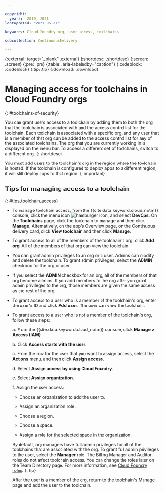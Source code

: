 ```yaml
---

copyright:
  years:  2019, 2021
lastupdated: "2021-05-31"

keywords: Cloud Foundry org, user access, toolchains

subcollection: ContinuousDelivery

---
```


{:external: target="_blank" .external}
{:shortdesc: .shortdesc}
{:screen: .screen}
{:pre: .pre}
{:table: .aria-labeledby="caption"}
{:codeblock: .codeblock}
{:tip: .tip}
{:download: .download}


# Managing access for toolchains in Cloud Foundry orgs
{: #toolchains-cf-security}

You can grant users access to a toolchain by adding them to both the org that the toolchain is associated with and the access control list for the toolchain. Each toolchain is associated with a specific org, and any user that is a member of that org can be added to the access control list for any of the associated toolchains. The org that you are currently working in is displayed on the menu bar. To access a different set of toolchains, switch to a different org.
{: shortdesc}

You must add users to the toolchain's org in the region where the toolchain is hosted. If the toolchain is configured to deploy apps to a different region, it will still deploy apps to that region.
{: important}

## Tips for managing access to a toolchain
{: #tips_toolchain_access}

* To manage toolchain access, from the {{site.data.keyword.cloud_notm}} console, click the menu icon ![hamburger icon](images/icon_hamburger.svg), and select **DevOps**. On the **Toolchains** page, click the toolchain to manage and then click **Manage**. Alternatively, on the app's Overview page, on the Continuous delivery card, click **View toolchain** and then click **Manage**.

* To grant access to all of the members of the toolchain's org, click **Add org**. All of the members of that org can view the toolchain.

* You can grant admin privileges to an org or a user. Admins can modify and delete the toolchain. To grant admin privileges, select the **ADMIN** checkbox for the org or user.

* If you select the **ADMIN** checkbox for an org, all of the members of that org become admins. If you add members to the org after you grant admin privileges to the org, those members are given the same access as the rest of the org.

* To grant access to a user who is a member of the toolchain's org, enter the user's ID and click **Add user**. The user can view the toolchain.

* To grant access to a user who is not a member of the toolchain's org, follow these steps:

   a. From the {{site.data.keyword.cloud_notm}} console, click **Manage > Access (IAM)**.

   b. Click **Access starts with the user**.
   
   c. From the row for the user that you want to assign access, select the **Actions** menu, and then click **Assign access**.
   
   d. Select **Assign access by using Cloud Foundry**.

   e. Select **Assign organization**.

   f. Assign the user access:

     * Choose an organization to add the user to.

     * Assign an organization role.

     * Choose a region.

     * Choose a space.

     * Assign a role for the selected space in the organization.

     By default, org managers have full admin privileges for all of the toolchains that are associated with the org. To grant full admin privileges to the user, select the **Manager** role. The Billing Manager and Auditor roles do not affect toolchain access. You can change the roles later on the Team Directory page. For more information, see [Cloud Foundry roles](/docs/account?topic=account-cfaccess#cfaccess).
     {: tip}

   After the user is a member of the org, return to the toolchain's Manage page and add the user to the toolchain.  
